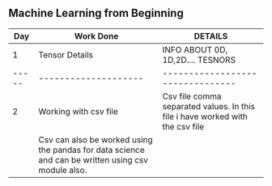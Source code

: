 ## Machine Learning from Beginning ##

| Day | Work Done          | DETAILS |
|-----|--------------------|---------|
| 1   | Tensor Details     |INFO ABOUT 0D, 1D,2D.... TESNORS|
|-----|--------------------|--------------------------------|
|2    | Working with csv file|Csv file comma separated values. In this file i have worked with the csv file |
||Csv can also be worked using the pandas for data science and can be written using csv module also.|

